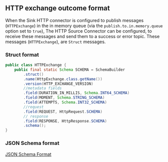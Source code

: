 ## HTTP exchange outcome format

When the Sink HTTP connector is configured to publish messages (`HTTPExchange`) in the in memory queue (via the `publish.to.in.memory.queue` 
option set to `true`), The HTTP Source Connector can be configured, to receive these messages and send them to a success or 
error topic.
These messages (`HTTPExchange`), are `Struct` messages.

### Struct format

```java
public class HTTPExchange {
    public final static Schema SCHEMA = SchemaBuilder
        .struct()
        .name(HttpExchange.class.getName())
        .version(HTTP_EXCHANGE_VERSION)
        //metadata fields
        .field(DURATION_IN_MILLIS, Schema.INT64_SCHEMA)
        .field(MOMENT, Schema.STRING_SCHEMA)
        .field(ATTEMPTS, Schema.INT32_SCHEMA)
        //request
        .field(REQUEST, HttpRequest.SCHEMA)
        // response
        .field(RESPONSE, HttpResponse.SCHEMA)
        .schema();
}
```

### JSON Schema format

[JSON Schema Format](../src/test/resources/http-exchange.json)
